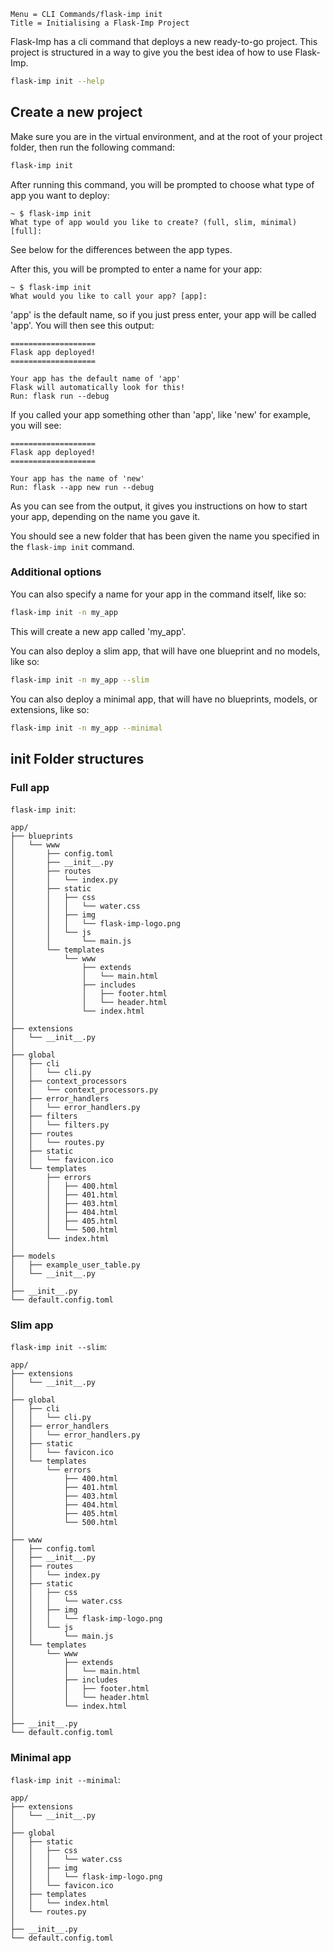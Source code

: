 ```
Menu = CLI Commands/flask-imp init
Title = Initialising a Flask-Imp Project
```

Flask-Imp has a cli command that deploys a new ready-to-go project.
This project is structured in a way to give you the best idea of
how to use Flask-Imp.

```bash
flask-imp init --help
```

## Create a new project

Make sure you are in the virtual environment, and at the root of your project folder, then run the following command:

```bash
flask-imp init
```

After running this command, you will be prompted to choose what type of app you want to deploy:

```text
~ $ flask-imp init
What type of app would you like to create? (full, slim, minimal) [full]:
```

See below for the differences between the app types.

After this, you will be prompted to enter a name for your app:

```text
~ $ flask-imp init
What would you like to call your app? [app]: 
```

'app' is the default name, so if you just press enter, your app will be called 'app'. You will then see this output:

```text
===================
Flask app deployed!
===================
 
Your app has the default name of 'app'
Flask will automatically look for this!
Run: flask run --debug

```

If you called your app something other than 'app', like 'new' for example, you will see:

```text
===================
Flask app deployed!
===================

Your app has the name of 'new'
Run: flask --app new run --debug

```

As you can see from the output, it gives you instructions on how to start your app, depending on the name you gave it.

You should see a new folder that has been given the name you specified in
the `flask-imp init` command.

### Additional options

You can also specify a name for your app in the command itself, like so:

```bash
flask-imp init -n my_app
```

This will create a new app called 'my_app'.

You can also deploy a slim app, that will have one blueprint and no models, like so:

```bash
flask-imp init -n my_app --slim
```

You can also deploy a minimal app, that will have no blueprints, models, or extensions, like so:

```bash
flask-imp init -n my_app --minimal
```

## init Folder structures

### Full app

`flask-imp init`:

```text
app/
├── blueprints
│   └── www
│       ├── config.toml
│       ├── __init__.py
│       ├── routes
│       │   └── index.py
│       ├── static
│       │   ├── css
│       │   │   └── water.css
│       │   ├── img
│       │   │   └── flask-imp-logo.png
│       │   └── js
│       │       └── main.js
│       └── templates
│           └── www
│               ├── extends
│               │   └── main.html
│               ├── includes
│               │   ├── footer.html
│               │   └── header.html
│               └── index.html
│
├── extensions
│   └── __init__.py
│
├── global
│   ├── cli
│   │   └── cli.py
│   ├── context_processors
│   │   └── context_processors.py
│   ├── error_handlers
│   │   └── error_handlers.py
│   ├── filters
│   │   └── filters.py
│   ├── routes
│   │   └── routes.py
│   ├── static
│   │   └── favicon.ico
│   └── templates
│       ├── errors
│       │   ├── 400.html
│       │   ├── 401.html
│       │   ├── 403.html
│       │   ├── 404.html
│       │   ├── 405.html
│       │   └── 500.html
│       └── index.html
│
├── models
│   ├── example_user_table.py
│   └── __init__.py
│
├── __init__.py
└── default.config.toml
```

### Slim app

`flask-imp init --slim`:

```text
app/
├── extensions
│   └── __init__.py
│
├── global
│   ├── cli
│   │   └── cli.py
│   ├── error_handlers
│   │   └── error_handlers.py
│   ├── static
│   │   └── favicon.ico
│   └── templates
│       └── errors
│           ├── 400.html
│           ├── 401.html
│           ├── 403.html
│           ├── 404.html
│           ├── 405.html
│           └── 500.html
│
├── www
│   ├── config.toml
│   ├── __init__.py
│   ├── routes
│   │   └── index.py
│   ├── static
│   │   ├── css
│   │   │   └── water.css
│   │   ├── img
│   │   │   └── flask-imp-logo.png
│   │   └── js
│   │       └── main.js
│   └── templates
│       └── www
│           ├── extends
│           │   └── main.html
│           ├── includes
│           │   ├── footer.html
│           │   └── header.html
│           └── index.html
│
├── __init__.py
└── default.config.toml
```

### Minimal app

`flask-imp init --minimal`:

```text
app/
├── extensions
│   └── __init__.py
│
├── global
│   ├── static
│   │   ├── css
│   │   │   └── water.css
│   │   ├── img
│   │   │   └── flask-imp-logo.png
│   │   └── favicon.ico
│   ├── templates
│   │   └── index.html
│   └── routes.py
│
├── __init__.py
└── default.config.toml
```